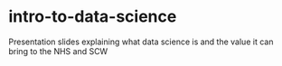 # intro-to-data-science
Presentation slides explaining what data science is and the value it can bring to the NHS and SCW
